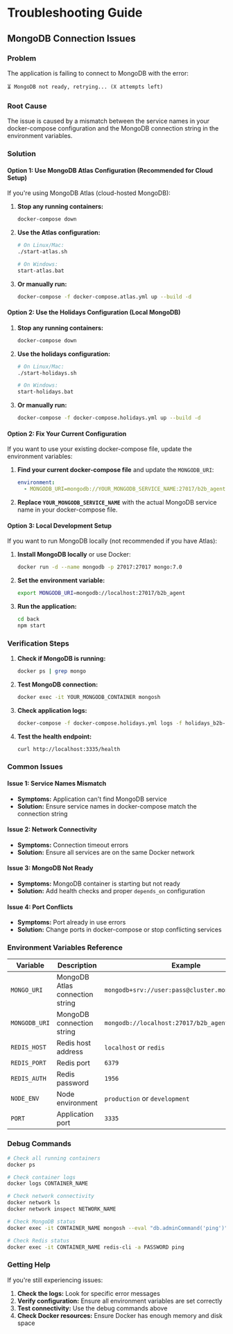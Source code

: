 # Troubleshooting Guide

## MongoDB Connection Issues

### Problem
The application is failing to connect to MongoDB with the error:
```
⏳ MongoDB not ready, retrying... (X attempts left)
```

### Root Cause
The issue is caused by a mismatch between the service names in your docker-compose configuration and the MongoDB connection string in the environment variables.

### Solution

#### Option 1: Use MongoDB Atlas Configuration (Recommended for Cloud Setup)

If you're using MongoDB Atlas (cloud-hosted MongoDB):

1. **Stop any running containers:**
   ```bash
   docker-compose down
   ```

2. **Use the Atlas configuration:**
   ```bash
   # On Linux/Mac:
   ./start-atlas.sh
   
   # On Windows:
   start-atlas.bat
   ```

3. **Or manually run:**
   ```bash
   docker-compose -f docker-compose.atlas.yml up --build -d
   ```

#### Option 2: Use the Holidays Configuration (Local MongoDB)

1. **Stop any running containers:**
   ```bash
   docker-compose down
   ```

2. **Use the holidays configuration:**
   ```bash
   # On Linux/Mac:
   ./start-holidays.sh
   
   # On Windows:
   start-holidays.bat
   ```

3. **Or manually run:**
   ```bash
   docker-compose -f docker-compose.holidays.yml up --build -d
   ```

#### Option 2: Fix Your Current Configuration

If you want to use your existing docker-compose file, update the environment variables:

1. **Find your current docker-compose file** and update the `MONGODB_URI`:
   ```yaml
   environment:
     - MONGODB_URI=mongodb://YOUR_MONGODB_SERVICE_NAME:27017/b2b_agent
   ```

2. **Replace `YOUR_MONGODB_SERVICE_NAME`** with the actual MongoDB service name in your docker-compose file.

#### Option 3: Local Development Setup

If you want to run MongoDB locally (not recommended if you have Atlas):

1. **Install MongoDB locally** or use Docker:
   ```bash
   docker run -d --name mongodb -p 27017:27017 mongo:7.0
   ```

2. **Set the environment variable:**
   ```bash
   export MONGODB_URI=mongodb://localhost:27017/b2b_agent
   ```

3. **Run the application:**
   ```bash
   cd back
   npm start
   ```

### Verification Steps

1. **Check if MongoDB is running:**
   ```bash
   docker ps | grep mongo
   ```

2. **Test MongoDB connection:**
   ```bash
   docker exec -it YOUR_MONGODB_CONTAINER mongosh
   ```

3. **Check application logs:**
   ```bash
   docker-compose -f docker-compose.holidays.yml logs -f holidays_b2b-node
   ```

4. **Test the health endpoint:**
   ```bash
   curl http://localhost:3335/health
   ```

### Common Issues

#### Issue 1: Service Names Mismatch
- **Symptoms:** Application can't find MongoDB service
- **Solution:** Ensure service names in docker-compose match the connection string

#### Issue 2: Network Connectivity
- **Symptoms:** Connection timeout errors
- **Solution:** Ensure all services are on the same Docker network

#### Issue 3: MongoDB Not Ready
- **Symptoms:** MongoDB container is starting but not ready
- **Solution:** Add health checks and proper `depends_on` configuration

#### Issue 4: Port Conflicts
- **Symptoms:** Port already in use errors
- **Solution:** Change ports in docker-compose or stop conflicting services

### Environment Variables Reference

| Variable | Description | Example |
|----------|-------------|---------|
| `MONGO_URI` | MongoDB Atlas connection string | `mongodb+srv://user:pass@cluster.mongodb.net/db` |
| `MONGODB_URI` | MongoDB connection string | `mongodb://localhost:27017/b2b_agent` |
| `REDIS_HOST` | Redis host address | `localhost` or `redis` |
| `REDIS_PORT` | Redis port | `6379` |
| `REDIS_AUTH` | Redis password | `1956` |
| `NODE_ENV` | Node environment | `production` or `development` |
| `PORT` | Application port | `3335` |

### Debug Commands

```bash
# Check all running containers
docker ps

# Check container logs
docker logs CONTAINER_NAME

# Check network connectivity
docker network ls
docker network inspect NETWORK_NAME

# Check MongoDB status
docker exec -it CONTAINER_NAME mongosh --eval "db.adminCommand('ping')"

# Check Redis status
docker exec -it CONTAINER_NAME redis-cli -a PASSWORD ping
```

### Getting Help

If you're still experiencing issues:

1. **Check the logs:** Look for specific error messages
2. **Verify configuration:** Ensure all environment variables are set correctly
3. **Test connectivity:** Use the debug commands above
4. **Check Docker resources:** Ensure Docker has enough memory and disk space 